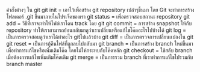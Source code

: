 คําสั่งต่างๆ ใน git
  git init = เอาไว้เพื่อสร้าง git repository เปล่าๆขึ้นมา โดย Git จะทำการสร้างโฟลเดอร์  .git ขึ้นมาภายในโปรเจ็คของเรา
  git status = เพื่อตรวจสอบสถานะ repository
  git add = วิธีที่เราจะทำให้ไฟล์เราโดน track โดย git
  git commit = การสร้าง snapshot ให้กับ repository ทำให้เราสามารถย้อนกลับมาดูว่าเราเปลี่ยนหรือแก้ไขโค๊ดอะไรไปบ้างได้
  git log = เป็นการตรวจสอบดูว่าเราได้ทำอะไร gitไปเเล้วบ้าง
  git diff = เป็นการตรวจการเปลี่ยนเเปลงใน git 
  git reset = เป็นการกู้คืนไฟล์ที่ถูกลบไปกลับมา
  git branch = เป็นการสร้าง branch ใหม่ขึ้นมา เพื่อทำการเเก้ไขหรือเพิ่มเติมโค๊ด โดยไม่ให้กระทบกับโค๊ดหลัก
  git checkout = ใช้สลับ branch เมื่อต้องการเเก้ไขเพิ่มเติมโค๊ดเดิม
  git merge = เป็นการรวม branch ที่เราทำการเเก้ไขไปรวมกับ branch master 